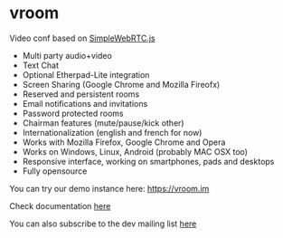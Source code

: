 vroom
=====

Video conf based on [SimpleWebRTC.js](https://github.com/HenrikJoreteg/SimpleWebRTC)

* Multi party audio+video
* Text Chat
* Optional Etherpad-Lite integration
* Screen Sharing (Google Chrome and Mozilla Fireofx)
* Reserved and persistent rooms
* Email notifications and invitations
* Password protected rooms
* Chairman features (mute/pause/kick other)
* Internationalization (english and french for now)
* Works with Mozilla Firefox, Google Chrome and Opera
* Works on Windows, Linux, Android (probably MAC OSX too)
* Responsive interface, working on smartphones, pads and desktops
* Fully opensource

You can try our demo instance here: https://vroom.im

Check documentation [here](https://wikit.firewall-services.com/doku.php/projets/vroom)

You can also subscribe to the dev mailing list [here](http://list.vroom.im/mailman/listinfo/vroom-dev)
